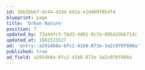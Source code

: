 ```yaml
---
id: 36b2bbb7-dc44-42dd-bd1a-e1d469f054f4
blueprint: page
title: 'Urban Nature'
position: 7
updated_by: 73a44fc3-f8d3-4d01-9c7e-095429bb71dc
updated_at: 1661515527
ad: 'entry::a2914b8a-6fc2-41b0-873e-3a2c070f808a'
published: true
ad_field: a2914b8a-6fc2-41b0-873e-3a2c070f808a
---
```

